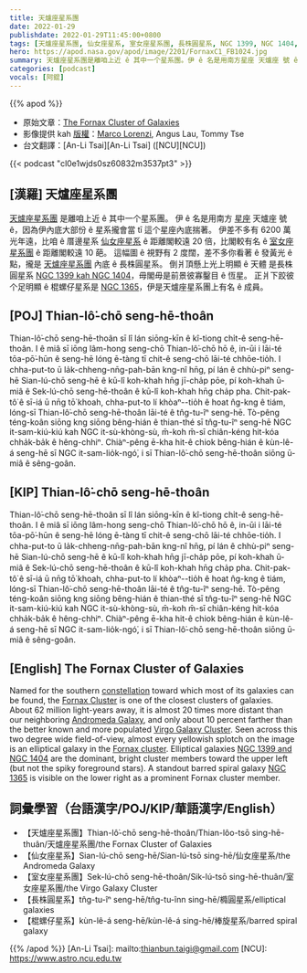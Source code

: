 ```yaml
---
title: 天爐座星系團
date: 2022-01-29
publishdate: 2022-01-29T11:45:00+0800
tags: [天爐座星系團, 仙女座星系, 室女座星系團, 長株圓星系, NGC 1399, NGC 1404, NGC 1365, 棍螺仔星系]
hero: https://apod.nasa.gov/apod/image/2201/FornaxC1_FB1024.jpg
summary: 天爐座星系團是離咱上近 ê 其中一个星系團。伊 ê 名是用南方星座 天爐座 號 ê，因為伊內底大部份 ê 星系攏會當 tī 這个星座內底揣著。
categories: [podcast]
vocals: [阿錕]
---
```


{{% apod %}}

- 原始文章：[The Fornax Cluster of Galaxies](https://apod.nasa.gov/apod/ap220129.html)
- 影像提供 kah [版權][copyright]：[Marco Lorenzi](https://www.glitteringlights.com/), Angus Lau, Tommy Tse
- 台文翻譯：[An-Li Tsai][An-Li Tsai] ([NCU][NCU])

{{< podcast "cl0e1wjds0sz60832m3537pt3" >}}

## [漢羅] 天爐座星系團
[天爐座星系團][Fornax Cluster 1] 是離咱上近 ê 其中一个星系團。
伊 ê 名是用南方 [星座][constellation] 天爐座 號 ê，因為伊內底大部份 ê 星系攏會當 tī 這个星座內底揣著。
伊差不多有 6200 萬光年遠，比咱 ê 厝邊星系 [仙女座星系][Andromeda Galaxy] ê 距離閣較遠 20 倍，比閣較有名 ê [室女座星系團][Virgo Galaxy Cluster] ê 距離閣較遠 10 葩。
這幅圖 ê 視野有 2 度闊，差不多你看著 ê 發黃光 ê 點，攏是 [天爐座星系團][Fornax cluster 2] 內底 ê 長株圓星系。
倒爿頂懸上光上明顯 ê 天體 是長株圓星系 [NGC 1399 kah NGC 1404][NGC 1399 and NGC 1404]，毋閣毋是前景彼寡鑿目 ê 恆星。
正爿下跤彼个足明顯 ê 棍螺仔星系是 [NGC 1365][NGC 1365]，伊是天爐座星系團上有名 ê 成員。

## [POJ] Thian-lô͘-chō seng-hē-thoân
Thian-lô͘-chō seng-hē-thoân sī lî lán siōng-kīn ê kî-tiong chi̍t-ê seng-hē-thoân.
I ê miâ sī iōng lâm-hong seng-chō Thian-lô͘-chō hō ê, in-ūi i lāi-té tōa-pō͘-hūn ê seng-hē lóng ē-tàng tī chit-ê seng-chō lāi-té chhōe-tio̍h.
I chha-put-to ū la̍k-chheng-nn̄g-pah-bān kng-nî hn̄g, pí lán ê chhù-piⁿ seng-hē Sian-lú-chō seng-hē ê kū-lî koh-khah hn̄g jī-cha̍p pōe, pí koh-khah ū-miâ ê Sek-lú-chō seng-hē-thoân ê kū-lî koh-khah hn̄g cha̍p pha.
Chit-pak-tô͘ ê sī-iá ū nn̄g tō͘ khoah, chha-put-to lí khòaⁿ--tio̍h ê hoat n̂g-kng ê tiám, lóng-sī Thian-lô͘-chō seng-hē-thoân lāi-té ê tn̂g-tu-îⁿ seng-hē.
Tò-pêng téng-koân siōng kng siōng bêng-hián ê thian-thé sī tn̂g-tu-îⁿ seng-hē NGC it-sam-kiú-kiú kah NGC it-sù-khòng-sù, m̄-koh m̄-sī chiân-kéng hit-kóa chha̍k-ba̍k ê hêng-chhiⁿ.
Chiàⁿ-pêng ē-kha hit-ê chiok bêng-hián ê kùn-lê-á seng-hē sī NGC it-sam-lio̍k-ngó͘, i sī Thian-lô͘-chō seng-hē-thoân siōng ū-miâ ê sêng-goân.

## [KIP] Thian-lô͘-chō seng-hē-thoân
Thian-lô͘-chō seng-hē-thoân sī lî lán siōng-kīn ê kî-tiong chi̍t-ê seng-hē-thoân.
I ê miâ sī iōng lâm-hong seng-chō Thian-lô͘-chō hō ê, in-ūi i lāi-té tōa-pō͘-hūn ê seng-hē lóng ē-tàng tī chit-ê seng-chō lāi-té chhōe-tio̍h.
I chha-put-to ū la̍k-chheng-nn̄g-pah-bān kng-nî hn̄g, pí lán ê chhù-piⁿ seng-hē Sian-lú-chō seng-hē ê kū-lî koh-khah hn̄g jī-cha̍p pōe, pí koh-khah ū-miâ ê Sek-lú-chō seng-hē-thoân ê kū-lî koh-khah hn̄g cha̍p pha.
Chit-pak-tô͘ ê sī-iá ū nn̄g tō͘ khoah, chha-put-to lí khòaⁿ--tio̍h ê hoat n̂g-kng ê tiám, lóng-sī Thian-lô͘-chō seng-hē-thoân lāi-té ê tn̂g-tu-îⁿ seng-hē.
Tò-pêng téng-koân siōng kng siōng bêng-hián ê thian-thé sī tn̂g-tu-îⁿ seng-hē NGC it-sam-kiú-kiú kah NGC it-sù-khòng-sù, m̄-koh m̄-sī chiân-kéng hit-kóa chha̍k-ba̍k ê hêng-chhiⁿ.
Chiàⁿ-pêng ē-kha hit-ê chiok bêng-hián ê kùn-lê-á seng-hē sī NGC it-sam-lio̍k-ngó͘, i sī Thian-lô͘-chō seng-hē-thoân siōng ū-miâ ê sêng-goân.

## [English] The Fornax Cluster of Galaxies
Named for the southern [constellation][constellation] toward which most of its galaxies can be found, the [Fornax Cluster][Fornax Cluster 1] is one of the closest clusters of galaxies.
About 62 million light-years away, it is almost 20 times more distant than our neighboring [Andromeda Galaxy][Andromeda Galaxy], and only about 10 percent farther than the better known and more populated [Virgo Galaxy Cluster][Virgo Galaxy Cluster].
Seen across this two degree wide field-of-view, almost every yellowish splotch on the image is an elliptical galaxy in the [Fornax cluster][Fornax cluster 2].
Elliptical galaxies [NGC 1399 and NGC 1404][NGC 1399 and NGC 1404] are the dominant, bright cluster members toward the upper left (but not the spiky foreground stars).
A standout barred spiral galaxy [NGC 1365][NGC 1365] is visible on the lower right as a prominent Fornax cluster member.

## 詞彙學習（台語漢字/POJ/KIP/華語漢字/English）
- 【天爐座星系團】Thian-lô͘-chō seng-hē-thoân/Thian-lôo-tsō sing-hē-thuân/天爐座星系團/the Fornax Cluster of Galaxies
- 【仙女座星系】Sian-lú-chō seng-hē/Sian-lú-tsō sing-hē/仙女座星系/the Andromeda Galaxy
- 【室女座星系團】Sek-lú-chō seng-hē-thoân/Sik-lú-tsō sing-hē-thuân/室女座星系團/the Virgo Galaxy Cluster
- 【長株圓星系】tn̂g-tu-îⁿ seng-hē/tn̂g-tu-înn sing-hē/橢圓星系/elliptical galaxies
- 【棍螺仔星系】kùn-lê-á seng-hē/kùn-lê-á sing-hē/棒旋星系/barred spiral galaxy


{{% /apod %}}
[An-Li Tsai]: mailto:thianbun.taigi@gmail.com
[NCU]: https://www.astro.ncu.edu.tw

[copyright]: https://apod.nasa.gov/apod/fap/lib/about_apod.html#srapply

[constellation]:https://earthsky.org/constellations/fornax-the-furnace-galaxy-hubble-ultra-deep-field/
[Fornax Cluster 1]:http://en.wikipedia.org/wiki/Fornax_cluster
[Andromeda Galaxy]:https://apod.nasa.gov/apod/ap130927.html
[Virgo Galaxy Cluster]:https://apod.nasa.gov/apod/ap110422.html
[Fornax cluster 2]:http://www.atlasoftheuniverse.com/galgrps/for.html
[NGC 1399 and NGC 1404]:https://noirlab.edu/public/news/noirlab2126/
[NGC 1365]:http://chandra.harvard.edu/photo/2007/ngc1365/
